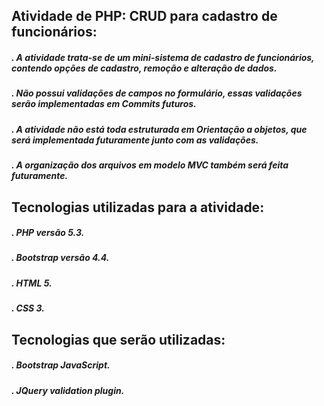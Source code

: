 ## Atividade de PHP: CRUD para cadastro de funcionários:
 ##### . A atividade trata-se de um mini-sistema de cadastro de funcionários, contendo opções de cadastro, remoção e alteração de dados.
 ##### . Não possui validações de campos no formulário, essas validações serão implementadas em Commits futuros.
 ##### . A atividade não está toda estruturada em Orientação a objetos, que será implementada futuramente junto com as validações.
 ##### . A organização dos arquivos em modelo MVC também será feita futuramente.
 
    
## Tecnologias utilizadas para a atividade:
   ##### . PHP versão 5.3.
   ##### . Bootstrap versão 4.4.
   ##### . HTML 5.
   ##### . CSS 3.
    
## Tecnologias que serão utilizadas:
   ##### . Bootstrap JavaScript. 
   ##### . JQuery validation plugin.
    
    
    
